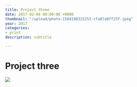 ```yaml
---
title: Project three
date: 2017-02-04 00:00:00 +0000
thumbnail: "/upload/photo-1504198322253-cfa87a0ff25f.jpeg"
year: 2017
categories:
- print
description: subtitle

---
```

# Project three

![](/upload/photo-1504198322253-cfa87a0ff25f.jpeg)